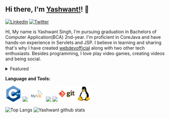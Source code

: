 ## Hi there, I'm [Yashwant!](http://theleancoder.me)! 👋

[![Linkedin](https://img.shields.io/badge/-LinkedIn-blue?style=flat&logo=Linkedin&logoColor=white)](https://www.linkedin.com/in/theleancoderr/)
[![Twitter](https://img.shields.io/badge/-Twitter-00acee?style=flat&logo=twitter&logoColor=white)](https://twitter.com/theleancoder)
<br/>

Hi, My name is Yashwant Singh, I'm pursuing graduation in Bachelors of Computer Application(BCA) 2nd-year. I'm proficient in CoreJava and have hands-on experience in Servlets and JSP. I believe in learning and sharing that's why I have created [webdevofficial](https://www.instagram.com/webdevofficial) along with two other tech enthusiasts. Besides programming, I love play video games, creating videos and being social.
<br/>

<details> <summary>Featured</summary>
<!-- - 👯 I’m looking to collaborate on [Covid-19 Tracker](https://github.com/theleancoderr/Covid-19India-Tracker-) -->

<li>🔭 I’m currently working on problem solving skills</li>
<li>🌱 I’m currently learning DS and Algo </li>
<li>💬 Ask me about Anime, Memes, Tech? or whatever I love to talk!</li>
<li>📫 Contact me - <a href="mailto:yashhwant544@gmail.com">yashhwant544@gmail.com</a></li>
<li>😄 Pronouns: He/Him</li>

</details> 
  
**Language and Tools:**

<code><img height="50" src="https://raw.githubusercontent.com/github/explore/80688e429a7d4ef2fca1e82350fe8e3517d3494d/topics/cpp/cpp.png"></code>
<code><img height="50" src="https://github.com/konpa/devicon/blob/master/icons/java/java-plain.svg"></code>
<code><img height="50" src="https://raw.githubusercontent.com/github/explore/80688e429a7d4ef2fca1e82350fe8e3517d3494d/topics/mysql/mysql.png"></code>
<code><img height="50" src="https://github.com/konpa/devicon/blob/master/icons/javascript/javascript-plain.svg"></code>
<code><img height="50" src="https://github.com/konpa/devicon/blob/master/icons/react/react-original-wordmark.svg"></code>
<code><img height="50" src="https://raw.githubusercontent.com/github/explore/80688e429a7d4ef2fca1e82350fe8e3517d3494d/topics/git/git.png"></code>
<code><img height="50" src="https://raw.githubusercontent.com/github/explore/80688e429a7d4ef2fca1e82350fe8e3517d3494d/topics/linux/linux.png"/></code>

![Top Langs](https://github-readme-stats.vercel.app/api/top-langs/?username=theleancoderr&theme=tokyonight)
![Yashwant github stats](https://github-readme-stats.vercel.app/api?username=theleancoderr&show_icons=true&theme=tokyonight)
